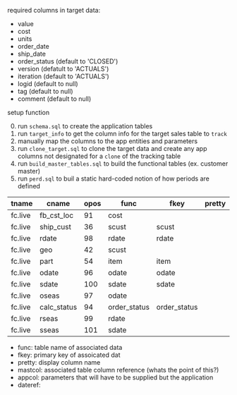 required columns in target data:
* value
* cost
* units
* order_date 
* ship_date
* order_status  (default to 'CLOSED')
* version       (defatult to 'ACTUALS')
* iteration     (default to 'ACTUALS')
* logid         (default to null)
* tag           (default to null)
* comment       (default to null)

setup function

0. run `schema.sql` to create the application tables
1. run `target_info` to get the column info for the target sales table to `track`
2. manually map the columns to the app entities and parameters
3. run `clone_target.sql` to clone the target data and create any app columns not designated for a `clone` of the tracking table
3. run `build_master_tables.sql` to build the functional tables (ex. customer master)
4. run `perd.sql` to buil a static hard-coded notion of how periods are defined

| tname   | cname          | opos | func         | fkey         | pretty | dtype   | mastcol        | appcol       | dateref |
| ------- | -------------- | ---- | ------------ | ------------ | ------ | ------- | -------------- | ------------ | ------- |
| fc.live | fb_cst_loc     | 91   | cost         |              |        | numeric | fb_cst_loc     |              |         |
| fc.live | ship_cust      | 36   | scust        | scust        |        | text    | ship_cust      |              |         |
| fc.live | rdate          | 98   | rdate        | rdate        |        | date    | drange         |              |         |
| fc.live | geo            | 42   | scust        |              |        | text    | geo            | customer     |         |
| fc.live | part           | 54   | item         | item         |        | text    | part           | item         |         |
| fc.live | odate          | 96   | odate        | odate        |        | date    | drange         | order_date   |         |
| fc.live | sdate          | 100  | sdate        | sdate        |        | date    | sdate          | ship_date    |         |
| fc.live | oseas          | 97   | odate        |              |        | integer | ssyr           |              | ssyr    |
| fc.live | calc_status    | 94   | order_status | order_status |        | text    | calc_status    | order_status |         |
| fc.live | rseas          | 99   | rdate        |              |        | integer | ssyr           |              | ssyr    |
| fc.live | sseas          | 101  | sdate        |              |        | integer | ssyr           |              | ssyr    |


* func: table name of associated data
* fkey: primary key of assoicated dat
* pretty: display column name 
* mastcol: associated table column reference (whats the point of this?)
* appcol: parameters that will have to be supplied but the application
* dateref:
